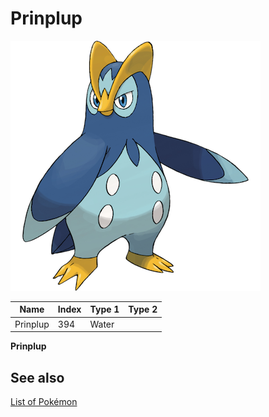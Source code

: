 # Prinplup


![Prinplup](images/394.png)

| **Name** | **Index** | **Type 1** | **Type 2** |
|----|----|----|----|
| Prinplup | 394 | Water  |  |

**Prinplup** 

## See also

[List of Pokémon](../pokemon.md)

